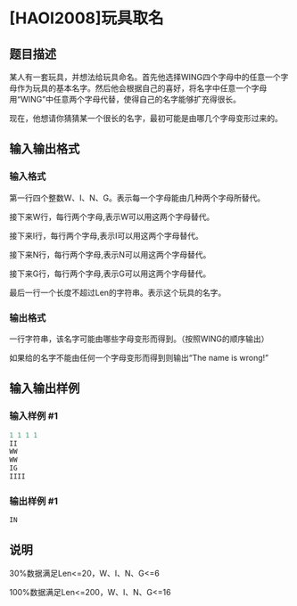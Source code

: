 # [HAOI2008]玩具取名

## 题目描述

某人有一套玩具，并想法给玩具命名。首先他选择WING四个字母中的任意一个字母作为玩具的基本名字。然后他会根据自己的喜好，将名字中任意一个字母用“WING”中任意两个字母代替，使得自己的名字能够扩充得很长。

现在，他想请你猜猜某一个很长的名字，最初可能是由哪几个字母变形过来的。

## 输入输出格式

### 输入格式

第一行四个整数W、I、N、G。表示每一个字母能由几种两个字母所替代。

接下来W行，每行两个字母,表示W可以用这两个字母替代。

接下来I行，每行两个字母,表示I可以用这两个字母替代。

接下来N行，每行两个字母,表示N可以用这两个字母替代。

接下来G行，每行两个字母,表示G可以用这两个字母替代。

最后一行一个长度不超过Len的字符串。表示这个玩具的名字。

### 输出格式

一行字符串，该名字可能由哪些字母变形而得到。（按照WING的顺序输出）

如果给的名字不能由任何一个字母变形而得到则输出“The name is wrong!”

## 输入输出样例

### 输入样例 #1

```cpp
1 1 1 1
II
WW
WW
IG
IIII

```
### 输出样例 #1

```cpp
IN
```


## 说明

30%数据满足Len<=20，W、I、N、G<=6

100%数据满足Len<=200，W、I、N、G<=16

